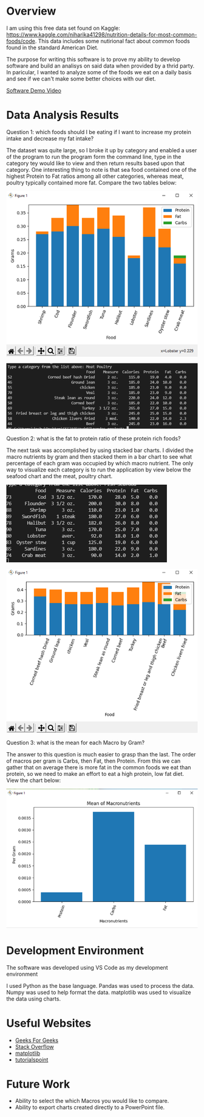 # Overview

I am using this free data set found on Kaggle: https://www.kaggle.com/niharika41298/nutrition-details-for-most-common-foods/code. This data includes some nutirional fact 
about common foods found in the standard American Diet.

The purpose for writing this software is to prove my ability to develop software and build an analisys on said data when provided by a thrid party. In paricular, I wanted
to analyze some of the foods we eat on a daily basis and see if we can't make some better choices with our diet.

[Software Demo Video](http://youtube.link.goes.here)

# Data Analysis Results

Question 1: which foods should I be eating if I want to increase my protein intake and decrease my fat intake?

The dataset was quite large, so I broke it up by category and enabled a user of the program to run the program form the command line, type in the category tey would like to view
and then return results based upon that category. One interesting thing to note is that sea food contained one of the highest Protein to Fat
ratios among all other categories, whereas meat, poultry typically contained more fat. Compare the two tables below:

![](assets/Fat_Protein_Chart.png)

![](assets/MeatPoultryTable.png)

Question 2: what is the fat to protein ratio of these protein rich foods?

The next task was accomplished by using stacked bar charts. I divided the macro nutrients by gram and then stacked them in a bar chart to see what percentage of each gram was occupied by which macro nutrient. The only way to visualize each category is to run the application by view below the seafood chart and the meat, poultry chart.

![](assets/high_protein_table.png)

![](assets/meatpultryChart.png)

Question 3: what is the mean for each Macro by Gram?

The answer to this question is much easier to grasp than the last. The order of macros per gram is Carbs, then Fat, then Protein. From this we can gather that on average there is more fat in the common foods we eat than protein, so we need to make an effort to eat a high protein, low fat diet. View the chart below:

![](assets/averagepergram.png)

# Development Environment

The software was developed using VS Code as my development environment

I used Python as the base language.
Pandas was used to process the data.
Numpy was used to help format the data.
matplotlib was used to visualize the data using charts.

# Useful Websites

* [Geeks For Geeks](https://www.geeksforgeeks.org/)
* [Stack Overflow](https://stackoverflow.com/)
* [matplotlib](https://matplotlib.org/)
* [tutorialspoint](https://www.tutorialspoint.com/)

# Future Work

* Ability to select the which Macros you would like to compare.
* Ability to export charts created directly to a PowerPoint file.
